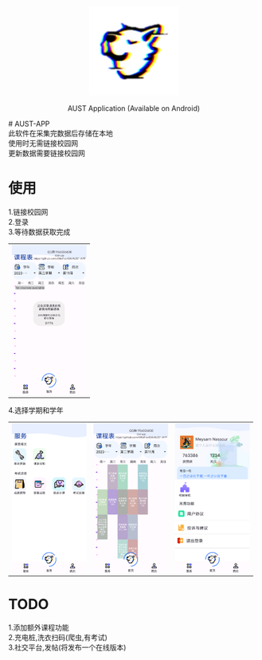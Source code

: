 <p align="center">
  <img width="180" src="./public/图片2.png" alt="ChatGPT">
  <p align="center">AUST Application (Available on Android)</p>
</p>
# AUST-APP<br>
此软件在采集完数据后存储在本地<br>
使用时无需链接校园网<br>
更新数据需要链接校园网<br>

# 使用<br>
1.链接校园网<br>
2.登录<br>
3.等待数据获取完成<br>
<table>
  <tr>
    <td><center><img src="./public/2.png" style="max-width: 150px; height: 300px;"></center></td>
  </tr>
</table>
4.选择学期和学年
<table>
  <tr>
    <td><center><img src="./public/1.png" style="max-width: 150px; height: 300px;"></center></td>
    <td><center><img src="./public/3.png" style="max-width: 150px; height: 300px;"></center></td>
    <td><center><img src="./public/4.png" style="max-width: 150px; height: 300px;"></center></td>
  </tr>
</table>

# TODO<br>
1.添加额外课程功能<br>
2.充电桩,洗衣扫码(爬虫,有考试)<br>
3.社交平台,发帖(将发布一个在线版本)<br>
